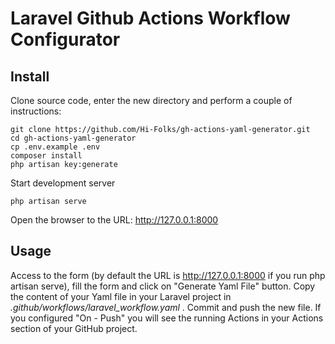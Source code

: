 # Laravel Github Actions Workflow Configurator

## Install
Clone source code, enter the new directory and perform a couple of instructions:
```shell
git clone https://github.com/Hi-Folks/gh-actions-yaml-generator.git
cd gh-actions-yaml-generator
cp .env.example .env
composer install
php artisan key:generate
```
Start development server
```shell
php artisan serve
```
Open the browser to the URL: http://127.0.0.1:8000

## Usage
Access to the form (by default the URL is http://127.0.0.1:8000 if you run php artisan serve), fill the form and click on "Generate Yaml File" button.
Copy the content of your Yaml file in your Laravel project in _.github/workflows/laravel_workflow.yaml_ .
Commit and push the new file.
If you configured "On - Push" you will see the running Actions in your Actions section of your GitHub project.
